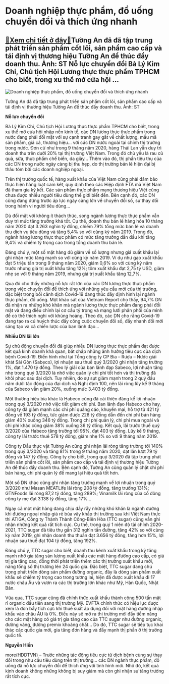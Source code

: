 Doanh nghiệp thực phẩm, đồ uống chuyển đổi và thích ứng nhanh
=============================================================

[:gift:Xem chi tiết ở đây:gift:](https://hddtvn.com/doanh-nghiep-thuc-pham-do-uong-chuyen-doi-va-thich-ung-nhanh/)Tường An đã đã tập trung phát triển sản phẩm cốt lõi, sản phẩm cao cấp và tái định vị thương hiệu Tường An để thúc đẩy doanh thu. Ảnh: ST Nỗ lực chuyển đổi Bà Lý Kim Chi, Chủ tịch Hội Lương thực thực phẩm TPHCM cho biết, trong xu thế mở cửa hội …
------------------------------------------------------------------------------------------------------------------------------------------------------------------------------------------------------------------------------------------------------





![Doanh nghiệp thực phẩm, đồ uống chuyển đổi  và thích ứng nhanh](https://hddtvn.com/wp-content/uploads/2021/01/4038_13-_2637_Dau_TA.jpg "Doanh nghiệp thực phẩm, đồ uống chuyển đổi  và thích ứng nhanh")


Tường An đã đã tập trung phát triển sản phẩm cốt lõi, sản phẩm cao cấp và tái định vị thương hiệu Tường An để thúc đẩy doanh thu. Ảnh: ST



**Nỗ lực chuyển đổi**


Bà Lý Kim Chi, Chủ tịch Hội Lương thực thực phẩm TPHCM cho biết, trong xu thế mở cửa hội nhập nền kinh tế, các DN lương thực thực phẩm trong nước đang phải đối mặt với sự cạnh tranh gay gắt về chất lượng, mẫu mã sản phẩm, giá cả, thương hiệu… với các DN nước ngoài tại chính thị trường trong nước. Đơn cử như trong 9 tháng năm 2020, hàng Thái Lan vẫn duy trì doanh thu trên dưới 20% tại thị trường Việt Nam. Trong đó chủ yếu là rau củ quả, sữa, thực phẩm chế biến, da giày… Thêm vào đó, thị phần tiêu thụ của các DN trong nước ngày càng bị thu hẹp, do thị trường bán lẻ hiện đại bị thâu tóm bởi các doanh nghiệp ngoại.


Trên thị trường quốc tế, hàng xuất khẩu của Việt Nam cũng phải đảm bảo thực hiện hàng loạt cam kết, quy định theo các Hiệp định FTA mà Việt Nam đã tham gia ký kết. Các sản phẩm thực phẩm mang thương hiệu Việt cũng chưa được nhiều người tiêu dùng thế giới biết đến. Bên cạnh đó, các DN cũng đang đứng trước áp lực ngày càng lớn về chuyển đổi số, sự thay đổi trong hành vi người tiêu dùng…


Dù đối mặt với không ít thách thức, song ngành lương thực thực phẩm vẫn duy trì mức tăng trưởng khá tốt. Cụ thể, doanh thu bán lẻ hàng hóa 10 tháng năm 2020 đạt 3.263 nghìn tỷ đồng, chiếm 79% tổng mức bán lẻ và doanh thu dịch vụ tiêu dùng và tăng 5,4% so với cùng kỳ năm 2019. Trong đó, ngành hàng lương thực thực phẩm có mức tăng trưởng dẫn đầu khi tăng 9,4% và chiếm tỷ trọng cao trong tổng doanh thu bán lẻ.


Đáng chú ý, một số mặt hàng dù giảm về số lượng nhưng giá xuất khẩu lại ghi nhận mức tăng mạnh so với cùng kỳ năm 2019. Ví dụ như gạo xuất khẩu đạt 5 triệu tấn trong 9 tháng năm 2020, giảm 0,6% so với cùng kỳ năm trước nhưng giá trị xuất khẩu tăng 12%; tôm xuất khẩu đạt 2,75 tỷ USD, giảm nhẹ so với 9 tháng năm 2019, nhưng giá trị xuất khẩu tăng 12,7%.


Qua đó cho thấy những nỗ lực rất lớn của các DN lương thực thực phẩm trong việc chuyển đổi để thích ứng với những yêu cầu mới của thị trường, đặc biệt trong bối cảnh dịch Covid-19 đang thúc đẩy định hình lại ngành thực phẩm, đồ uống. Một khảo sát của Vietnam Report cho thấy, 94,7% DN đã nhận ra những khó khăn mà ngành lương thực thực phẩm đang phải đối mặt và đang điều chỉnh lại cơ cấu tỷ trọng và mạng lưới phân phối của mình để có thể thích nghi với khủng hoảng. Theo đó, các DN cho rằng Covid-19 đang tạo ra cú huých thúc đẩy công cuộc chuyển đổi số, đẩy nhanh đổi mới sáng tạo và cả chiến lược của ban lãnh đạo…


**Nhiều DN lãi lớn**


Sự chủ động chuyển đổi đã giúp nhiều DN lương thực thực phẩm đạt được kết quả kinh doanh khả quan, bất chấp những ảnh hưởng tiêu cực của dịch bệnh Covid-19. Điển hình như tại Tổng công ty CP Bia – Rượu – Nước giải khát Sài Gòn (Sabeco), lợi nhuận sau thuế quý 3/2020 ghi nhận tăng trưởng 1%, đạt 1.470 tỷ đồng. Theo lý giải của ban lãnh đạp Sabeco, lợi nhuận tăng nhẹ trong quý 3/2020 là nhờ việc quản lý chi phí tốt hơn và thị trường đã khôi phục sau đại dịch. Tuy nhiên, do sự sụt giảm mạnh trong 2 quý đầu năm dưới tác động của đại dịch và Nghị định 100, nên lãi ròng lũy kế 9 tháng của Sabeco vẫn giảm 20%, xuống mức 3.403 tỷ đồng.


Một thương hiệu bia khác là Habeco cũng đã cải thiện đáng kể lợi nhuận trong quý 3/2020 nhờ việc tiết giảm chi phí. Ban lãnh đạo Habeco cho hay, công ty đã giảm mạnh các chi phí quảng cáo, khuyến mại, hỗ trợ từ 421 tỷ đồng về 193 tỷ đồng, tức giảm được 228 tỷ đồng dẫn đến chi phí bán hàng giảm 40% xuống 346 tỷ đồng. Trong chi phí quản lý, chi phí mua ngoài và chi phí khác cũng giảm 38% xuống 36 tỷ đồng. Kết quả, lãi trước thuế quý 3/2020 của Habeco tăng trưởng tới 95%, đạt 403 tỷ đồng. Lũy kế 9 tháng, công ty lãi trước thuế 578 tỷ đồng, giảm nhẹ 1% so với 9 tháng năm 2019.


Công ty Dầu thực vật Tường An cũng ghi nhận lãi ròng tăng trưởng tới 140% trong quý 3/2020 và tăng 81% trong 9 tháng năm 2020, đạt lần lượt 79 tỷ đồng và 147 tỷ đồng. Công ty cho biết, trong quý 3/2020 đã tập trung phát triển sản phẩm cốt lõi, sản phẩm cao cấp và tái định vị thương hiệu Tường An để thúc đẩy doanh thu. Bên cạnh đó, Tường An cũng quản lý chặt chi phí bán hàng, chi phí quản lý để mang lại hiệu quả tốt hơn.


Một số DN khác cũng ghi nhận tăng trưởng mạnh về lợi nhuận trong quý 3/2020 như Masan MEATLife lãi ròng 208 tỷ đồng, tăng trưởng 131%; GTNFoods lãi ròng 87,2 tỷ đồng, tăng 289%; Vinamilk lãi ròng của cổ đông công ty mẹ đạt 3.138 tỷ đồng, tăng 17%…


Ngay cả một mặt hàng đang chịu đầy rẫy những khó khăn là ngành đường khi đường ngoại nhập giá rẻ bủa vây khắp thị trường sau khi Việt Nam thực thi ATIGA, Công ty Thành Thành Công-Biên Hòa (TTC sugar) cũng vẫn ghi nhận những kết quả rất tích cực. Cụ thể, trong quý 1 niên độ tài chính 2020-2021, TTC sugar đã tiêu thụ gần 312 nghìn tấn đường, tăng 42% so với cùng kỳ năm 2019, ghi nhận doanh thu thuần đạt 3.656 tỷ đồng, tăng hơn 15%, lợi nhuận sau thuế đạt 104 tỷ đồng, tăng 192%.


Đáng chú ý, TTC sugar cho biết, doanh thu kênh xuất khẩu trong kỳ tăng mạnh nhờ gia tăng sản lượng xuất khẩu các mặt hàng đường cao cấp, có giá trị gia tăng cao, đồng thời phát triển thêm các thị trường xuất khẩu mới, nâng tổng số thị trường lên 24 quốc gia. Đặc biệt, TTC sugar đang chú trọng phát triển dòng sản phẩm đường organic, đây là dòng sản phẩm xuất khẩu sẽ chiếm tỷ trọng cao trong tương lai, hiện đã được xuất khẩu đi 17 nước châu Âu và vươn ra các thị trường lớn khác như Mỹ, Hàn Quốc, Nhật Bản.


Vừa qua, TTC sugar cũng đã chính thức xuất khẩu thành công 500 tấn mật rỉ organic đầu tiên sang thị trường Mỹ. EVFTA chính thức có hiệu lực được xem là đòn bẩy tích cực khi thuế suất áp dụng đối với mặt hàng đường nhập khẩu vào châu ÂU là 0%. Điều này sẽ mở ra thị trường mới đầy tiềm năng cho các mặt hàng có giá trị gia tăng cao của TTC sugar như đường organic, đường vàng, đường premix khoáng chất… Do đó, TTC sugar sẽ tiếp tục khai thác các quốc gia mới, gia tăng đơn hàng và đẩy mạnh thị phần ở thị trường quốc tế.




**Nguyễn Hiền**



more(HDDTVN) – Trước những tác động tiêu cực từ dịch bệnh cùng sự thay đổi trong nhu cầu tiêu dùng trên thị trường… các DN ngành thực phẩm, đồ uống đã nỗ lực chuyển đổi để thích ứng với tình hình mới. Nhờ đó, kết quả kinh doanh không những không bị suy giảm mà còn ghi nhận sự tăng trưởng rất tích cực.

